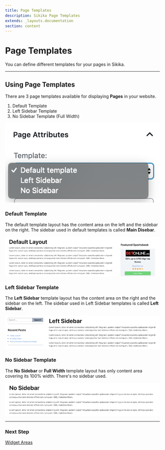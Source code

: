 ```yaml
---
title: Page Templates
description: Sikika Page Templates
extends: _layouts.documentation
section: content
---
```


# Page Templates

You can define different templates for your pages in Sikika.

---

## Using Page Templates

There are 3 page templates available for displaying **Pages** in your website.

1. Default Template
2. Left Sidebar Template
3. No Sidebar Template (Full Width)

![Sikika Page Templates](/assets/images/sikika/sikika-templates.png)

### Default Template

The default template layout has the content area on the left and the sidebar on the right.
The sidebar used in default templates is called **Main Disebar**.

![Sikika Default Template](/assets/images/sikika/sikika-templates-right-sidebar.png)

### Left Sidebar Template

The **Left Sidebar** template layout has the content area on the right and the sidebar on the left.
The sidebar used in Left Sidebar templates is called **Left Sidebar**.

![Sikika Left Sidebar Template](/assets/images/sikika/sikika-templates-left-sidebar.png)

### No Sidebar Template

The **No Sidebar** or **Full Width** template layout has only content area covering its 100% width.
There's no sidebar used.

![Sikika No Sidebar Template](/assets/images/sikika/sikika-templates-no-sidebar.png)

---

### Next Step

[Widget Areas](/docs/sikika/widget-areas/)
